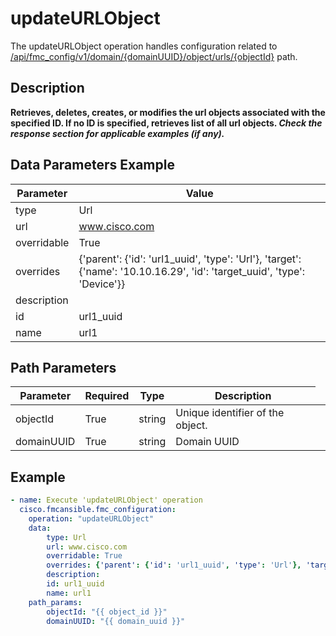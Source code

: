 # updateURLObject

The updateURLObject operation handles configuration related to [/api/fmc_config/v1/domain/{domainUUID}/object/urls/{objectId}](/paths//api/fmc_config/v1/domain/{domain_uuid}/object/urls/{object_id}.md) path.&nbsp;
## Description
**Retrieves, deletes, creates, or modifies the url objects associated with the specified ID. If no ID is specified, retrieves list of all url objects. _Check the response section for applicable examples (if any)._**

## Data Parameters Example
| Parameter | Value |
| --------- | -------- |
| type | Url |
| url | www.cisco.com |
| overridable | True |
| overrides | {'parent': {'id': 'url1_uuid', 'type': 'Url'}, 'target': {'name': '10.10.16.29', 'id': 'target_uuid', 'type': 'Device'}} |
| description |   |
| id | url1_uuid |
| name | url1 |

## Path Parameters
| Parameter | Required | Type | Description |
| --------- | -------- | ---- | ----------- |
| objectId | True | string <td colspan=3> Unique identifier of the object. |
| domainUUID | True | string <td colspan=3> Domain UUID |

## Example
```yaml
- name: Execute 'updateURLObject' operation
  cisco.fmcansible.fmc_configuration:
    operation: "updateURLObject"
    data:
        type: Url
        url: www.cisco.com
        overridable: True
        overrides: {'parent': {'id': 'url1_uuid', 'type': 'Url'}, 'target': {'name': '10.10.16.29', 'id': 'target_uuid', 'type': 'Device'}}
        description:  
        id: url1_uuid
        name: url1
    path_params:
        objectId: "{{ object_id }}"
        domainUUID: "{{ domain_uuid }}"

```